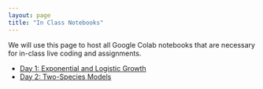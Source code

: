 ```yaml
---
layout: page
title: "In Class Notebooks"
---
```


We will use this page to host all Google Colab notebooks that are necessary for in-class live coding and assignments.


* [Day 1: Exponential and Logistic Growth](https://colab.research.google.com/drive/1P6oyGKyNb6miNEa9FZm9ZOGMs61hEfrz?usp=sharing)
* [Day 2: Two-Species Models](https://colab.research.google.com/drive/1jKoHl3jMkarf5J2GdAlkjgO68T0SFzhL?usp=sharing)
